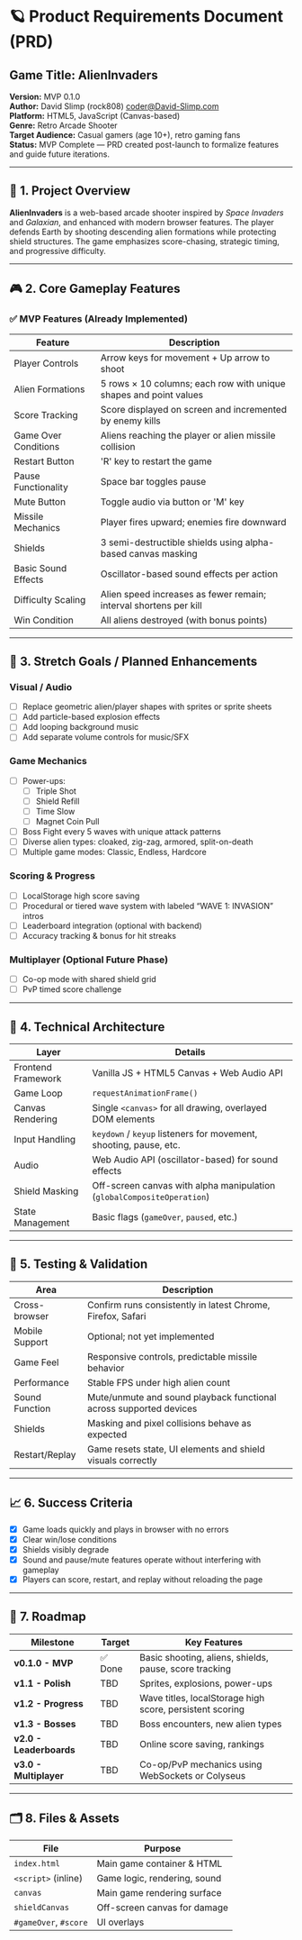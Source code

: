 # 🪐 Product Requirements Document (PRD)

## Game Title: **AlienInvaders**

**Version:** MVP 0.1.0  
**Author:** David Slimp (rock808) <coder@David-Slimp.com>  
**Platform:** HTML5, JavaScript (Canvas-based)  
**Genre:** Retro Arcade Shooter  
**Target Audience:** Casual gamers (age 10+), retro gaming fans  
**Status:** MVP Complete — PRD created post-launch to formalize features and guide future iterations.

---

## 🧭 1. Project Overview

**AlienInvaders** is a web-based arcade shooter inspired by _Space Invaders_ and _Galaxian_, and enhanced with modern browser features. The player defends Earth by shooting descending alien formations while protecting shield structures. The game emphasizes score-chasing, strategic timing, and progressive difficulty.

---

## 🎮 2. Core Gameplay Features

### ✅ MVP Features (Already Implemented)

| Feature                 | Description                                                                 |
|-------------------------|-----------------------------------------------------------------------------|
| Player Controls         | Arrow keys for movement + Up arrow to shoot                                |
| Alien Formations        | 5 rows × 10 columns; each row with unique shapes and point values          |
| Score Tracking          | Score displayed on screen and incremented by enemy kills                   |
| Game Over Conditions    | Aliens reaching the player or alien missile collision                      |
| Restart Button          | 'R' key to restart the game                                                |
| Pause Functionality     | Space bar toggles pause                                                    |
| Mute Button             | Toggle audio via button or 'M' key                                         |
| Missile Mechanics       | Player fires upward; enemies fire downward                                 |
| Shields                 | 3 semi-destructible shields using alpha-based canvas masking               |
| Basic Sound Effects     | Oscillator-based sound effects per action                                  |
| Difficulty Scaling      | Alien speed increases as fewer remain; interval shortens per kill          |
| Win Condition           | All aliens destroyed (with bonus points)                                   |

---

## 🔭 3. Stretch Goals / Planned Enhancements

### Visual / Audio

- [ ] Replace geometric alien/player shapes with sprites or sprite sheets
- [ ] Add particle-based explosion effects
- [ ] Add looping background music
- [ ] Add separate volume controls for music/SFX

### Game Mechanics

- [ ] Power-ups:
  - [ ] Triple Shot
  - [ ] Shield Refill
  - [ ] Time Slow
  - [ ] Magnet Coin Pull
- [ ] Boss Fight every 5 waves with unique attack patterns
- [ ] Diverse alien types: cloaked, zig-zag, armored, split-on-death
- [ ] Multiple game modes: Classic, Endless, Hardcore

### Scoring & Progress

- [ ] LocalStorage high score saving
- [ ] Procedural or tiered wave system with labeled “WAVE 1: INVASION” intros
- [ ] Leaderboard integration (optional with backend)
- [ ] Accuracy tracking & bonus for hit streaks

### Multiplayer (Optional Future Phase)

- [ ] Co-op mode with shared shield grid
- [ ] PvP timed score challenge

---

## 🧱 4. Technical Architecture

| Layer               | Details                                                                 |
|---------------------|-------------------------------------------------------------------------|
| Frontend Framework  | Vanilla JS + HTML5 Canvas + Web Audio API                              |
| Game Loop           | `requestAnimationFrame()`                                               |
| Canvas Rendering    | Single `<canvas>` for all drawing, overlayed DOM elements               |
| Input Handling      | `keydown` / `keyup` listeners for movement, shooting, pause, etc.       |
| Audio               | Web Audio API (oscillator-based) for sound effects                      |
| Shield Masking      | Off-screen canvas with alpha manipulation (`globalCompositeOperation`)  |
| State Management    | Basic flags (`gameOver`, `paused`, etc.)                                |

---

## 🧪 5. Testing & Validation

| Area             | Description                                                              |
|------------------|--------------------------------------------------------------------------|
| Cross-browser     | Confirm runs consistently in latest Chrome, Firefox, Safari             |
| Mobile Support    | Optional; not yet implemented                                            |
| Game Feel         | Responsive controls, predictable missile behavior                       |
| Performance       | Stable FPS under high alien count                                       |
| Sound Function    | Mute/unmute and sound playback functional across supported devices      |
| Shields           | Masking and pixel collisions behave as expected                         |
| Restart/Replay    | Game resets state, UI elements and shield visuals correctly             |

---

## 📈 6. Success Criteria

- [x] Game loads quickly and plays in browser with no errors
- [x] Clear win/lose conditions
- [x] Shields visibly degrade
- [x] Sound and pause/mute features operate without interfering with gameplay
- [x] Players can score, restart, and replay without reloading the page

---

## 📆 7. Roadmap

| Milestone             | Target | Key Features                                              |
|------------------------|--------|-----------------------------------------------------------|
| **v0.1.0 - MVP**         | ✅ Done | Basic shooting, aliens, shields, pause, score tracking   |
| **v1.1 - Polish**      | TBD    | Sprites, explosions, power-ups                           |
| **v1.2 - Progress**    | TBD    | Wave titles, localStorage high score, persistent scoring |
| **v1.3 - Bosses**      | TBD    | Boss encounters, new alien types                         |
| **v2.0 - Leaderboards**| TBD    | Online score saving, rankings                            |
| **v3.0 - Multiplayer** | TBD    | Co-op/PvP mechanics using WebSockets or Colyseus         |

---

## 🗂️ 8. Files & Assets

| File              | Purpose                              |
|-------------------|---------------------------------------|
| `index.html`      | Main game container & HTML            |
| `<script>` (inline)| Game logic, rendering, sound         |
| `canvas`          | Main game rendering surface           |
| `shieldCanvas`    | Off-screen canvas for damage          |
| `#gameOver`, `#score` | UI overlays                       |

